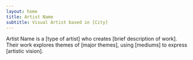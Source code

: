 ```yaml
---
layout: home
title: Artist Name
subtitle: Visual Artist based in [City]
---
```


Artist Name is a [type of artist] who creates [brief description of work]. Their work explores themes of [major themes], using [mediums] to express [artistic vision].
